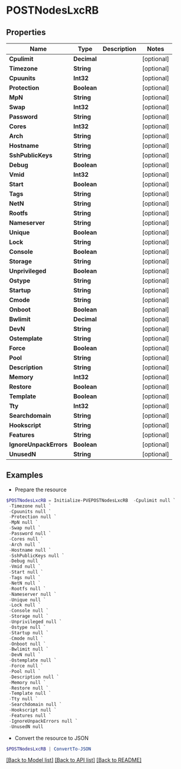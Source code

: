 # POSTNodesLxcRB
## Properties

Name | Type | Description | Notes
------------ | ------------- | ------------- | -------------
**Cpulimit** | **Decimal** |  | [optional] 
**Timezone** | **String** |  | [optional] 
**Cpuunits** | **Int32** |  | [optional] 
**Protection** | **Boolean** |  | [optional] 
**MpN** | **String** |  | [optional] 
**Swap** | **Int32** |  | [optional] 
**Password** | **String** |  | [optional] 
**Cores** | **Int32** |  | [optional] 
**Arch** | **String** |  | [optional] 
**Hostname** | **String** |  | [optional] 
**SshPublicKeys** | **String** |  | [optional] 
**Debug** | **Boolean** |  | [optional] 
**Vmid** | **Int32** |  | [optional] 
**Start** | **Boolean** |  | [optional] 
**Tags** | **String** |  | [optional] 
**NetN** | **String** |  | [optional] 
**Rootfs** | **String** |  | [optional] 
**Nameserver** | **String** |  | [optional] 
**Unique** | **Boolean** |  | [optional] 
**Lock** | **String** |  | [optional] 
**Console** | **Boolean** |  | [optional] 
**Storage** | **String** |  | [optional] 
**Unprivileged** | **Boolean** |  | [optional] 
**Ostype** | **String** |  | [optional] 
**Startup** | **String** |  | [optional] 
**Cmode** | **String** |  | [optional] 
**Onboot** | **Boolean** |  | [optional] 
**Bwlimit** | **Decimal** |  | [optional] 
**DevN** | **String** |  | [optional] 
**Ostemplate** | **String** |  | [optional] 
**Force** | **Boolean** |  | [optional] 
**Pool** | **String** |  | [optional] 
**Description** | **String** |  | [optional] 
**Memory** | **Int32** |  | [optional] 
**Restore** | **Boolean** |  | [optional] 
**Template** | **Boolean** |  | [optional] 
**Tty** | **Int32** |  | [optional] 
**Searchdomain** | **String** |  | [optional] 
**Hookscript** | **String** |  | [optional] 
**Features** | **String** |  | [optional] 
**IgnoreUnpackErrors** | **Boolean** |  | [optional] 
**UnusedN** | **String** |  | [optional] 

## Examples

- Prepare the resource
```powershell
$POSTNodesLxcRB = Initialize-PVEPOSTNodesLxcRB  -Cpulimit null `
 -Timezone null `
 -Cpuunits null `
 -Protection null `
 -MpN null `
 -Swap null `
 -Password null `
 -Cores null `
 -Arch null `
 -Hostname null `
 -SshPublicKeys null `
 -Debug null `
 -Vmid null `
 -Start null `
 -Tags null `
 -NetN null `
 -Rootfs null `
 -Nameserver null `
 -Unique null `
 -Lock null `
 -Console null `
 -Storage null `
 -Unprivileged null `
 -Ostype null `
 -Startup null `
 -Cmode null `
 -Onboot null `
 -Bwlimit null `
 -DevN null `
 -Ostemplate null `
 -Force null `
 -Pool null `
 -Description null `
 -Memory null `
 -Restore null `
 -Template null `
 -Tty null `
 -Searchdomain null `
 -Hookscript null `
 -Features null `
 -IgnoreUnpackErrors null `
 -UnusedN null
```

- Convert the resource to JSON
```powershell
$POSTNodesLxcRB | ConvertTo-JSON
```

[[Back to Model list]](../README.md#documentation-for-models) [[Back to API list]](../README.md#documentation-for-api-endpoints) [[Back to README]](../README.md)

